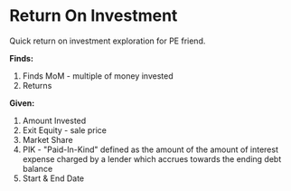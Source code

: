 # Return On Investment

Quick return on investment exploration for PE friend.

**Finds:**
1) Finds MoM - multiple of money invested
2) Returns 

**Given:**
1) Amount Invested 
2) Exit Equity - sale price
3) Market Share
4) PIK - "Paid-In-Kind" defined as the amount of the amount of interest expense charged by a lender which accrues towards the ending debt balance
5) Start & End Date 


